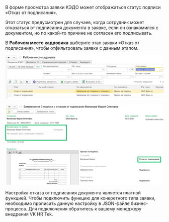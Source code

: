 
В форме просмотра заявки КЭДО может отображаться статус подписи «Отказ от подписания».

Этот статус предусмотрен для случаев, когда сотрудник может отказаться от подписания документа в заявке, если он ознакомился с документом, но по какой-то причине не согласен его подписывать.

В **Рабочем месте кадровика** выберите этап заявки «Отказ от подписания», чтобы отфильтровать заявки с данным этапом. 

![](./assets/rejection_1.png)

![](./assets/rejection_2.png)

Настройка отказа от подписания документа является платной функцией. Чтобы подключить функцию для конкретного типа заявки, необходимо прописать данную настройку в JSON-файле бизнес-процесса. Для подключения обратитесь к вашему менеджеру внедрения VK HR Tek.
